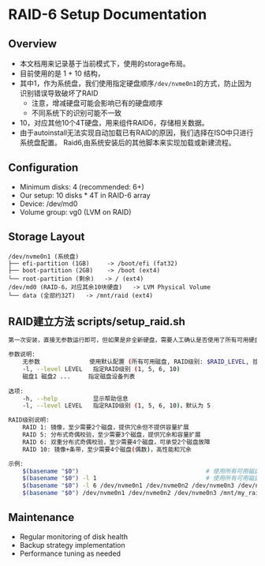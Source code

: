 <!-- 
记录人：hans
email: han.shaohui@astrocapital.net
更新时间：2025.06.19 
-->

# RAID-6 Setup Documentation

## Overview
* 本文档用来记录基于当前模式下，使用的storage布局。
* 目前使用的是 1 + 10  结构，
* 其中1，作为系统盘，我们使用指定硬盘顺序`/dev/nvme0n1`的方式，防止因为识别错误导致破坏了RAID
	* 注意，增减硬盘可能会影响已有的硬盘顺序
	* 不同系统下的识别可能不一致
* 10，对应其他10个4T硬盘，用来组件RAID6，存储相关数据。
* 由于autoinstall无法实现自动加载已有RAID的原因，我们选择在ISO中只进行系统盘配置。
	Raid6,由系统安装后的其他脚本来实现加载或新建流程。

## Configuration
- Minimum disks: 4 (recommended: 6+)
- Our setup: 10 disks * 4T in RAID-6 array
- Device: /dev/md0
- Volume group: vg0 (LVM on RAID)

## Storage Layout
```
/dev/nvme0n1 (系统盘)
├── efi-partition (1GB)     -> /boot/efi (fat32)
├── boot-partition (2GB)    -> /boot (ext4)  
└── root-partition (剩余)   -> / (ext4)
/dev/md0 (RAID-6，对应其余10块硬盘)   -> LVM Physical Volume 
└── data (全部约32T)   -> /mnt/raid (ext4)
```

## RAID建立方法 scripts/setup_raid.sh
```bash
第一次安装，直接无参数运行即可，但如果是非全新硬盘，需要人工确认是否使用了所有可用硬盘。（存在系统引导的硬盘，会被判定为不可用）。

参数说明:
    无参数              使用默认配置 (所有可用磁盘, RAID级别: $RAID_LEVEL, 挂载点: $MOUNT_POINT)
    -l, --level LEVEL   指定RAID级别 (1, 5, 6, 10)
    磁盘1 磁盘2 ...     指定磁盘设备列表
    
选项:
    -h, --help          显示帮助信息
    -l, --level LEVEL   指定RAID级别 (1, 5, 6, 10)，默认为 5

RAID级别说明:
    RAID 1: 镜像，至少需要2个磁盘，提供冗余但不提供容量扩展
    RAID 5: 分布式奇偶校验，至少需要3个磁盘，提供冗余和容量扩展
    RAID 6: 双重分布式奇偶校验，至少需要4个磁盘，可承受2个磁盘故障
    RAID 10: 镜像+条带，至少需要4个磁盘(偶数)，高性能和冗余

示例:
    $(basename "$0")                                    # 使用所有可用磁盘创建RAID5
    $(basename "$0") -l 1                               # 使用所有可用磁盘创建RAID1
    $(basename "$0") -l 6 /dev/nvme0n1 /dev/nvme0n2 /dev/nvme0n3 /dev/nvme0n4    # 指定磁盘创建RAID6
    $(basename "$0") /dev/nvme0n1 /dev/nvme0n2 /dev/nvme0n3 /mnt/my_raid         # 指定磁盘和挂载点
```

## Maintenance
- Regular monitoring of disk health
- Backup strategy implementation
- Performance tuning as needed 